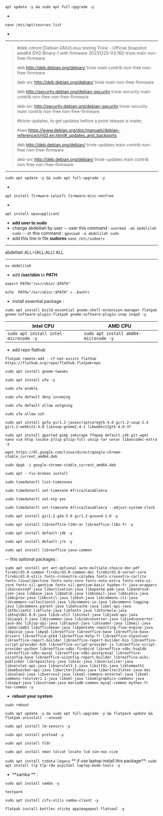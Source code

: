 `apt update -y && sudo apt full-upgrade -y`

*

`nano /etc/apt/sources.list`

*
***
> #deb cdrom:[Debian GNU/Linux testing _Trixie_ - Official Snapshot amd64 DVD Binary-1 with firmware 20231225-03:16]/ trixie main non-free-firmware
>
> deb http://deb.debian.org/debian/ trixie main contrib non-free non-free-firmware
> 
> deb-src http://deb.debian.org/debian/ trixie main non-free-firmware
> 
> deb http://security.debian.org/debian-security trixie-security main contrib non-free non-free-firmware
> 
> deb-src http://security.debian.org/debian-security trixie-security main contrib non-free non-free-firmware
>
> #trixie-updates, to get updates before a point release is made;
> 
> #see https://www.debian.org/doc/manuals/debian-reference/ch02.en.html#_updates_and_backports
> 
> deb http://deb.debian.org/debian/ trixie-updates main contrib non-free non-free-firmware
> 
> deb-src http://deb.debian.org/debian/ trixie-updates main contrib non-free non-free-firmware
***

`sudo apt update -y && sudo apt full-upgrade -y`

*

`apt install firmware-iwlwifi firmware-misc-nonfree`

*

`apt install wpasupplicant`

* **add user to sudo**
 * change abdelilah by user
  -- user this command :
`usermod -aG abdelilah sudo`
-- or this command :
`gpasswd -a abdelilah sudo`
* add this line in file **sudores**
`nano /etc/sudoers`
***
abdelilah ALL=(ALL:ALL) ALL
***
`su abdelilah`

* add **/usr/sbin** to **PATH**

`export PATH="/usr/sbin/:$PATH"` 

`echo  PATH="/usr/sbin/:$PATH" > .bashrc`

* install essential package :

`sudo apt install build-essential gnome-shell-extension-manager flatpak gnome-software-plugin-flatpak gnome-software-plugin-snap snapd -y` 

| Intel CPU |  AMD CPU |
|--|--|
| `sudo apt install intel-microcode -y` | `sudo apt install amd64-microcode -y` |

* add repo flathub

`flatpak remote-add --if-not-exists flathub https://flathub.org/repo/flathub.flatpakrepo`

 `sudo apt install gnome-tweaks`

`sudo apt install ufw -y`

`sudo ufw enable`

`sudo ufw default deny incoming`

`sudo ufw default allow outgoing`

`sudo ufw allow ssh`

`sudo apt install gufw gir1.2-javascriptcoregtk-4.0 gir1.2-soup-2.4 gir1.2-webkit2-4.0 libsoup-gnome2.4-1 libwebkit2gtk-4.0-37`

`sudo apt install gparted gimp inkscape ffmpeg default-jdk git wget nano vim htop locate p7zip p7zip-full unzip rar unrar libavcodec-extra -y` 

`wget https://dl.google.com/linux/direct/google-chrome-stable_current_amd64.deb`

`sudo dpgk -i google-chrome-stable_current_amd64.deb`

`sudo apt --fix-broken install`

`sudo timedatectl list-timezones`

`sudo timedatectl set-timezone Africa/Casablanca`

`sudo timedatectl set-ntp yes`

`sudo timedatectl set-timezone Africa/Casablanca --adjust-system-clock`


`sudo apt install gir1.2-gda-5.0 gir1.2-gsound-1.0 -y`

`sudo apt install libreoffice-l10n-ar libreoffice-l10n-fr -y`

`sudo apt install default-jdk -y`

`sudo apt install default-jre -y`

`sudo apt install libreoffice-java-common`


-- this optional packages :

`sudo apt install ant ant-optional auto-multiple-choice-doc-pdf firebird3.0-common firebird3.0-common-doc firebird3.0-server-core firebird3.0-utils fonts-crosextra-caladea fonts-crosextra-carlito fonts-linuxlibertine fonts-noto-core fonts-noto-extra fonts-noto-ui-core fonts-sil-gentium fonts-sil-gentium-basic hyphen-fr java-wrappers libaccessodf-java libactivation-java libapache-pom-java libandroid-json-java libbase-java libbatik-java libbcmail-java libbcpkix-java libbcprov-java libbcutil-java libbsh-java libcommons-cli-java libcommons-collections3-java libcommons-io-java libcommons-logging-java libcommons-parent-java libehcache-java libel-api-java libfbclient2 libflute-java libfonts-java libformula-java libhsqldb1.8.0-java libib-util libitext-java libjaxb-api-java libjaxp1.3-java libjcommon-java libjodconverter-java libjodconverter-java-doc libjsp-api-java liblayout-java libloader-java libmail-java libmariadb3 libofficebean-java libpentaho-reporting-flow-engine-java libpixie-java libpq5 libreoffice libreoffice-base libreoffice-base-drivers libreoffice-gtk4 libreoffice-help-fr libreoffice-nlpsolver libreoffice-report-builder libreoffice-report-builder-bin libreoffice-script-provider-bsh libreoffice-script-provider-js libreoffice-script-provider-python libreoffice-sdbc-firebird libreoffice-sdbc-hsqldb libreoffice-sdbc-mysql libreoffice-sdbc-postgresql libreoffice-uiconfig-base libreoffice-uiconfig-report-builder libreoffice-wiki-publisher librepository-java libsac-java libserializer-java libservlet-api-java libservlet3.1-java libslf4j-java libtommath1 libwebsocket-api-java libwriter2latex-java libwriter2latex-java-doc libxalan2-java libxerces2-java libxml-commons-external-java libxml-commons-resolver1.1-java libxml-java libxmlgraphics-commons-java libxpp3-java libxstream-java mariadb-common mysql-common mythes-fr tex-common -y` 


* **reboot your system**
  
`sudo reboot`

`sudo apt update -y && sudo apt full-upgrade -y && flatpack update && flatpak uninstall --unused`

`sudo apt install lm-sensors -y`

`sudo apt install preload -y`

`sudo apt install tldr`

`sudo apt install nmon lolcat locate lsd vim-nox ccze`

`sudo apt install tzdata-legacy`
** if use laptop install this package**:
`sudo apt install tlp tlp-rdw acpitool laptop-mode-tools -y `

* **samba ** :

`sudo apt install samba -y`

`testparm`

`sudo apt install cifs-utils samba-client -y`

`flatpak install bottles sticky appimagepool flatseal -y`
